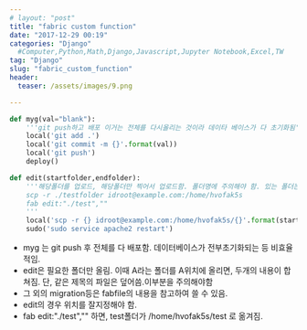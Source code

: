 ```yaml
---
# layout: "post"
title: "fabric custom function"
date: "2017-12-29 00:19"
categories: "Django"
  #Computer,Python,Math,Django,Javascript,Jupyter Notebook,Excel,TW
tag: "Django"
slug: "fabric_custom_function"
header:
  teaser: /assets/images/9.png

---
```


``` python
def myg(val="blank"):
    '''git push하고 배포 이거는 전체를 다시올리는 것이라 데이타 베이스가 다 초기화됨'''
    local('git add .')
    local('git commit -m {}'.format(val))
    local('git push')
    deploy()

def edit(startfolder,endfolder):
    '''해당폴더를 업로드, 해당폴더만 찍어서 업로드함. 폴더명에 주의해야 함. 있는 폴더는 합쳐짐(완전히 똑같아지는 게 아니라 합해지는 것 같음.)
    scp -r ./testfolder idroot@example.com:/home/hvofak5s
    fab edit:"./test",""
    '''
    local('scp -r {} idroot@example.com:/home/hvofak5s/{}'.format(startfolder,endfolder))
    sudo('sudo service apache2 restart')
```

- myg 는 git push 후 전체를 다 배포함. 데이터베이스가 전부초기화되는 등 비효율적임.
- edit은 필요한 폴더만 올림. 이때 A라는 폴더를 A위치에 올리면, 두개의 내용이 합쳐짐. 단, 같은 제목의 파일은 덮어씀.이부분을 주의해야함
- 그 외의 migration등은 fabfile의 내용을 참고하여 쓸 수 있음.
- edit의 경우 위치를 잘지정해야 함.
- fab edit:"./test","" 하면, test폴더가 /home/hvofak5s/test 로 옮겨짐.
